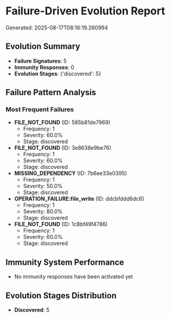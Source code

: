 # Failure-Driven Evolution Report
Generated: 2025-08-17T08:16:19.260994

## Evolution Summary
- **Failure Signatures**: 5
- **Immunity Responses**: 0
- **Evolution Stages**: {'discovered': 5}

## Failure Pattern Analysis
### Most Frequent Failures
- **FILE_NOT_FOUND** (ID: 585b81de7969)
  - Frequency: 1
  - Severity: 60.0%
  - Stage: discovered
- **FILE_NOT_FOUND** (ID: 3e8638e9be76)
  - Frequency: 1
  - Severity: 60.0%
  - Stage: discovered
- **MISSING_DEPENDENCY** (ID: 7b6ee33e0395)
  - Frequency: 1
  - Severity: 50.0%
  - Stage: discovered
- **OPERATION_FAILURE:file_write** (ID: ddcbfddd6dc6)
  - Frequency: 1
  - Severity: 80.0%
  - Stage: discovered
- **FILE_NOT_FOUND** (ID: 1c8bf49f4786)
  - Frequency: 1
  - Severity: 60.0%
  - Stage: discovered

## Immunity System Performance
- No immunity responses have been activated yet

## Evolution Stages Distribution
- **Discovered**: 5
